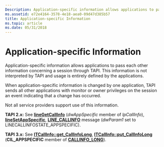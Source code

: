 ```yaml
---
Description: Application-specific information allows applications to pass each other information concerning a session through TAPI. This information is not interpreted by TAPI and usage is entirely defined by the applications.
ms.assetid: e72e4164-3578-4e18-aea0-09d47d385b57
title: Application-specific Information
ms.topic: article
ms.date: 05/31/2018
---
```


# Application-specific Information

Application-specific information allows applications to pass each other information concerning a session through TAPI. This information is not interpreted by TAPI and usage is entirely defined by the applications.

When application-specific information is changed by one application, TAPI sends all other applications with monitor or owner privileges on the session an event indicating that a change has occurred.

Not all service providers support use of this information.

**TAPI 2.x:** See [**lineGetCallInfo**](/windows/win32/api/tapi/nf-tapi-linegetcallinfo) (*dwAppSpecific* member of *lpCallInfo*), [**lineSetAppSpecific**](/windows/win32/api/tapi/nf-tapi-linesetappspecific), [**LINE\_CALLINFO**](./line-callinfo.md) message (*dwParam1* set to LINECALLINFOSTATE\_APPSPECIFIC).

**TAPI 3.x:** See [**ITCallInfo::get\_CallInfoLong**](/windows/desktop/api/tapi3if/nf-tapi3if-itcallinfo-get_callinfolong), [**ITCallInfo::put\_CallInfoLong**](/windows/desktop/api/tapi3if/nf-tapi3if-itcallinfo-put_callinfolong) (**CIL\_APPSPECIFIC** member of [**CALLINFO\_LONG**](/windows/desktop/api/Tapi3if/ne-tapi3if-callinfo_long)).

 

 